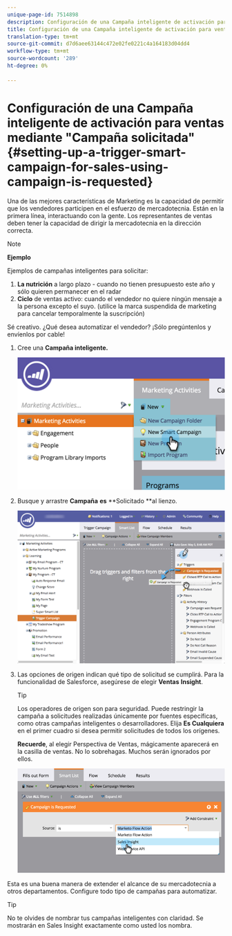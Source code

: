 ```yaml
---
unique-page-id: 7514898
description: Configuración de una Campaña inteligente de activación para ventas mediante "Campaña solicitada" - Documentos de marketing - Documentación del producto
title: Configuración de una Campaña inteligente de activación para ventas mediante "Campaña solicitada"
translation-type: tm+mt
source-git-commit: d7d6aee63144c472e02fe0221c4a164183d04dd4
workflow-type: tm+mt
source-wordcount: '289'
ht-degree: 0%

---
```



# Configuración de una Campaña inteligente de activación para ventas mediante &quot;Campaña solicitada&quot; {#setting-up-a-trigger-smart-campaign-for-sales-using-campaign-is-requested}

Una de las mejores características de Marketing es la capacidad de permitir que los vendedores participen en el esfuerzo de mercadotecnia. Están en la primera línea, interactuando con la gente. Los representantes de ventas deben tener la capacidad de dirigir la mercadotecnia en la dirección correcta.

>[!NOTE]
>
>**Ejemplo**
>
>Ejemplos de campañas inteligentes para solicitar:
>
>1. **La nutrición**  a largo plazo - cuando no tienen presupuesto este año y sólo quieren permanecer en el radar
>1. **Ciclo**  de ventas activo: cuando el vendedor no quiere ningún mensaje a la persona excepto el suyo. (utilice la marca suspendida de marketing para cancelar temporalmente la suscripción)

>
>
Sé creativo. ¿Qué desea automatizar el vendedor? ¡Sólo pregúntenlos y envíenlos por cable!

1. Cree una **Campaña inteligente.**

   ![](assets/image2015-5-20-16-3a3-3a25.png)

1. Busque y arrastre **Campaña** **es** **Solicitado **al lienzo.

   ![](assets/campaignfilterdrag.png)

1. Las opciones de origen indican qué tipo de solicitud se cumplirá. Para la funcionalidad de Salesforce, asegúrese de elegir **Ventas** **Insight**.

   >[!TIP]
   >
   >Los operadores de origen son para seguridad. Puede restringir la campaña a solicitudes realizadas únicamente por fuentes específicas, como otras campañas inteligentes o desarrolladores. Elija **Es Cualquiera** en el primer cuadro si desea permitir solicitudes de todos los orígenes.
   >
   >
   >**Recuerde**, al elegir Perspectiva de Ventas, mágicamente aparecerá en la casilla de ventas. No lo sobrehagas. Muchos serán ignorados por ellos.

   ![](assets/image2015-5-20-17-3a56-3a56.png)

Esta es una buena manera de extender el alcance de su mercadotecnia a otros departamentos. Configure todo tipo de campañas para automatizar.

>[!TIP]
>
>No te olvides de nombrar tus campañas inteligentes con claridad. Se mostrarán en Sales Insight exactamente como usted los nombra.

